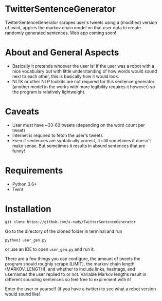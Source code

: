 # TwitterSentenceGenerator

TwitterSentenceGenerator scrapes user's tweets using a (modified) version of twint, applies the markov chain model on that user data to create randomly generated sentences. Web app coming soon!

# About and General Aspects
- Basically it pretends whoever the user is! If the user was a robot with a nice vocabulary but with little understanding of how words would sound next to each other, this is basically how it would look.
- NLTK or other NLP toolkits are not required for this sentence generator (another model in the works with more legibility requires it however) so the program is relatively lightweight.

# Caveats
- User must have ~30-60 tweets (depending on the word count per tweet)
- Internet is required to fetch the user's tweets 
- Even if sentences are syntatically correct, it still sometimes it doesn't make sense. But sometimes it results in absurd sentences that are funny!

# Requirements 
- Python 3.6+
- Twint

# Installation

```bash
git clone https://github.com/a-nady/TwitterSentenceGenerator
```
Go to the directory of the cloned folder in terminal and run
```bash
python3 user_gen.py
```
or use an IDE to open `user_gen.py` and run it.

There are a few things you can configure, the amount of tweets the program should roughly scrape (LIMIT), the markov chain length (MARKOV_LENGTH), and whether to include links, hashtags, and usernames the user replied to or not. Variable Markov lengths result in different sounding sentences so feel free to expirement with it!

Enter the user or yourself (if you have a twitter) to see what a robot version would sound like!
